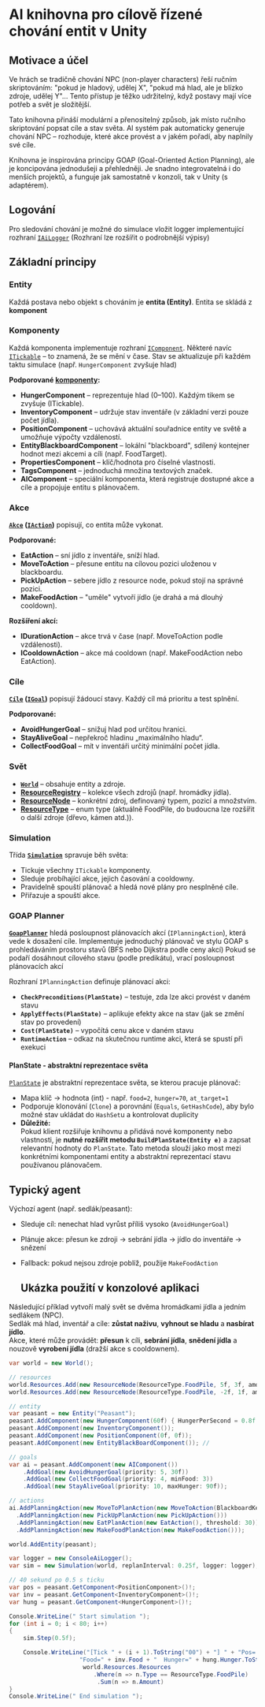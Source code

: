 # AI knihovna pro cílově řízené chování entit v Unity

## Motivace a účel

Ve hrách se tradičně chování NPC (non-player characters) řeší ručním skriptováním: "pokud je hladový, udělej X", "pokud má hlad, ale je blízko zdroje, udělej Y"… Tento přístup je těžko udržitelný, když postavy mají více potřeb a svět je složitější.

Tato knihovna přináší modulární a přenositelný způsob, jak místo ručního skriptování popsat cíle a stav světa. AI systém pak automaticky generuje chování NPC – rozhoduje, které akce provést a v jakém pořadí, aby naplnily své cíle.

Knihovna je inspirována principy GOAP (Goal-Oriented Action Planning), ale je koncipována jednodušeji a přehledněji. Je snadno integrovatelná i do menších projektů, a funguje jak samostatně v konzoli, tak v Unity (s adaptérem).

## Logování

Pro sledování chování je možné do simulace vložit logger implementující rozhraní [`IAiLogger`](src/GoalAI.Core/Diagnostics/IAiLogger.cs)
(Rozhraní lze rozšířit o podrobnější výpisy)

## Základní principy

### Entity

Každá postava nebo objekt s chováním je **entita (Entity)**.
Entita se skládá z **komponent**

### Komponenty

Každá komponenta implementuje rozhraní [`IComponent`](src/GoalAI.Core/Components/IComponent.cs). Některé navíc [`ITickable`](src/GoalAI.Core/ITickable.cs) – to znamená, že se mění v čase. Stav se aktualizuje při každém taktu simulace (např. `HungerComponent` zvyšuje hlad)

**Podporované [komponenty](src/GoalAI.Core/Components):**

- **HungerComponent** – reprezentuje hlad (0–100). Každým tikem se zvyšuje (ITickable).
- **InventoryComponent** – udržuje stav inventáře (v základní verzi pouze počet jídla).
- **PositionComponent** – uchovává aktuální souřadnice entity ve světě a umožňuje výpočty vzdáleností.
- **EntityBlackboardComponent** – lokální "blackboard", sdílený kontejner hodnot mezi akcemi a cíli (např. FoodTarget).
- **PropertiesComponent** – klíč/hodnota pro číselné vlastnosti.
- **TagsComponent** – jednoduchá množina textových značek.
- **AIComponent** – speciální komponenta, která registruje dostupné akce a cíle a propojuje entitu s plánovačem.

### Akce

**[`Akce`](src/GoalAI.Core/Actions) ([`IAction`](src/GoalAI.Core/IAction.cs))** popisují, co entita může vykonat.

**Podporované:**

- **EatAction** – sní jídlo z inventáře, sníží hlad.
- **MoveToAction** – přesune entitu na cílovou pozici uloženou v blackboardu.
- **PickUpAction** – sebere jídlo z resource node, pokud stojí na správné pozici.
- **MakeFoodAction** – "uměle" vytvoří jídlo (je drahá a má dlouhý cooldown).

**Rozšíření akcí:**

- **IDurationAction** – akce trvá v čase (např. MoveToAction podle vzdálenosti).
- **ICooldownAction** – akce má cooldown (např. MakeFoodAction nebo EatAction).

### Cíle

**[`Cíle`](src/GoalAI.Core/Goals) ([`IGoal`](src/GoalAI.Core/IGoal.cs))** popisují žádoucí stavy.
Každý cíl má prioritu a test splnění.

**Podporované:**

- **AvoidHungerGoal** – snižuj hlad pod určitou hranici.
- **StayAliveGoal** – nepřekroč hladinu „maximálního hladu“.
- **CollectFoodGoal** – mít v inventáři určitý minimální počet jídla.

### Svět

- **[`World`](src/GoalAI.Core/World.cs)** – obsahuje entity a zdroje.
- **[ResourceRegistry](src/GoalAI.Core/Resources)** – kolekce všech zdrojů (např. hromádky jídla).
- **[ResourceNode](src/GoalAI.Core/Resources)** – konkrétní zdroj, definovaný typem, pozicí a množstvím.
- **[ResourceType](src/GoalAI.Core/Resources)** – enum type (aktuálně FoodPile, do budoucna lze rozšířit o další zdroje (dřevo, kámen atd.)).

 ### Simulation

Třída **[`Simulation`](src/GoalAI.Core/Simulation.cs)** spravuje běh světa:

- Tickuje všechny `ITickable` komponenty.
- Sleduje probíhající akce, jejich časování a cooldowny.
- Pravidelně spouští plánovač a hledá nové plány pro nesplněné cíle.
- Přiřazuje a spouští akce.

### GOAP Planner

**[`GoapPlanner`](src/GoalAI.Core/Planning/GoapPlanner.cs)** hledá posloupnost plánovacích akcí (`IPlanningAction`), která vede k dosažení cíle. Implementuje jednoduchý plánovač ve stylu GOAP s prohledáváním prostoru stavů (BFS nebo Dijkstra podle ceny akcí)
 Pokud se podaří dosáhnout cílového stavu (podle predikátu), vrací posloupnost plánovacích akcí
 
Rozhraní `IPlanningAction` definuje plánovací akci:

- **`CheckPreconditions(PlanState)`** – testuje, zda lze akci provést v daném stavu
- **`ApplyEffects(PlanState)`** – aplikuje efekty akce na stav (jak se změní stav po provedení)
- **`Cost(PlanState)`** – vypočítá cenu akce v daném stavu
- **`RuntimeAction`** – odkaz na skutečnou runtime akci, která se spustí při exekuci

#### PlanState - abstraktní reprezentace světa

[`PlanState`](src/GoalAI.Core/Planning/PlanState.cs) je abstraktní reprezentace světa, se kterou pracuje plánovač:

- Mapa klíč → hodnota (int) - např. `food=2`, `hunger=70`, `at_target=1`
-  Podporuje klonování (`Clone`) a porovnání (`Equals`, `GetHashCode`), aby bylo možné stav ukládat do `HashSet`u a kontrolovat duplicity
-  **Důležité:**  
Pokud klient rozšiřuje knihovnu a přidává nové komponenty nebo vlastnosti, je **nutné rozšířit metodu `BuildPlanState(Entity e)`** a zapsat relevantní hodnoty do `PlanState`. Tato metoda slouží jako most mezi konkrétními komponentami entity a abstraktní reprezentací stavu používanou plánovačem.

## Typický agent

Výchozí agent (např. sedlák/peasant):

- Sleduje cíl: nenechat hlad vyrůst příliš vysoko (`AvoidHungerGoal`)
- Plánuje akce: přesun ke zdroji → sebrání jídla → jídlo do inventáře → snězení
- Fallback: pokud nejsou zdroje poblíž, použije `MakeFoodAction`

  ## Ukázka použití v konzolové aplikaci

Následující příklad vytvoří malý svět se dvěma hromádkami jídla a jedním sedlákem (NPC).  
Sedlák má hlad, inventář a cíle: **zůstat naživu**, **vyhnout se hladu** a **nasbírat jídlo**.  
Akce, které může provádět: **přesun** k cíli, **sebrání jídla**, **snědení jídla** a nouzově **vyrobení jídla** (dražší akce s cooldownem).

```csharp
var world = new World();

// resources
world.Resources.Add(new ResourceNode(ResourceType.FoodPile, 5f, 3f, amount: 5));
world.Resources.Add(new ResourceNode(ResourceType.FoodPile, -2f, 1f, amount: 2));

// entity
var peasant = new Entity("Peasant");
peasant.AddComponent(new HungerComponent(60f) { HungerPerSecond = 0.8f });
peasant.AddComponent(new InventoryComponent());
peasant.AddComponent(new PositionComponent(0f, 0f));
peasant.AddComponent(new EntityBlackBoardComponent()); // 

// goals
var ai = peasant.AddComponent(new AIComponent())                        
    .AddGoal(new AvoidHungerGoal(priority: 5, 30f))
    .AddGoal(new CollectFoodGoal(priority: 4, minFood: 3))
    .AddGoal(new StayAliveGoal(priority: 10, maxHunger: 90f));

// actions
ai.AddPlanningAction(new MoveToPlanAction(new MoveToAction(BlackboardKey.TargetFood), speed: 2f))
  .AddPlanningAction(new PickUpPlanAction(new PickUpAction()))
  .AddPlanningAction(new EatPlanAction(new EatAction(), threshold: 30))
  .AddPlanningAction(new MakeFoodPlanAction(new MakeFoodAction()));

world.AddEntity(peasant);

var logger = new ConsoleAiLogger();
var sim = new Simulation(world, replanInterval: 0.25f, logger: logger);

// 40 sekund po 0.5 s ticku 
var pos = peasant.GetComponent<PositionComponent>()!;
var inv = peasant.GetComponent<InventoryComponent>()!;
var hung = peasant.GetComponent<HungerComponent>()!;

Console.WriteLine(" Start simulation ");
for (int i = 0; i < 80; i++)
{
    sim.Step(0.5f);

    Console.WriteLine("[Tick " + (i + 1).ToString("00") + "] " + "Pos=(" + pos.X.ToString("0.0") + "," + pos.Y.ToString("0.0") + ")  " +
                    "Food=" + inv.Food + "  Hunger=" + hung.Hunger.ToString("0") + "  " + "WorldFood=" + 
                     world.Resources.Resources
                        .Where(n => n.Type == ResourceType.FoodPile)
                         .Sum(n => n.Amount)
}
Console.WriteLine(" End simulation ");

